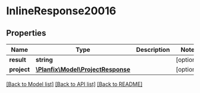# InlineResponse20016

## Properties
Name | Type | Description | Notes
------------ | ------------- | ------------- | -------------
**result** | **string** |  | [optional] 
**project** | [**\Planfix\Model\ProjectResponse**](ProjectResponse.md) |  | [optional] 

[[Back to Model list]](../../README.md#documentation-for-models) [[Back to API list]](../../README.md#documentation-for-api-endpoints) [[Back to README]](../../README.md)

